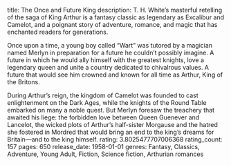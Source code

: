 title: The Once and Future King
description: T. H. White’s masterful retelling of the saga of King Arthur is a fantasy classic as legendary as Excalibur and Camelot, and a poignant story of adventure, romance, and magic that has enchanted readers for generations.
 
Once upon a time, a young boy called “Wart” was tutored by a magician named Merlyn in preparation for a future he couldn’t possibly imagine. A future in which he would ally himself with the greatest knights, love a legendary queen and unite a country dedicated to chivalrous values. A future that would see him crowned and known for all time as Arthur, King of the Britons.
 
During Arthur’s reign, the kingdom of Camelot was founded to cast enlightenment on the Dark Ages, while the knights of the Round Table embarked on many a noble quest. But Merlyn foresaw the treachery that awaited his liege: the forbidden love between Queen Guenever and Lancelot, the wicked plots of Arthur’s half-sister Morgause and the hatred she fostered in Mordred that would bring an end to the king’s dreams for Britain—and to the king himself.
rating: 3.8025477707006368
rating_count: 157
pages: 650
release_date: 1958-01-01
genres: Fantasy, Classics, Adventure, Young Adult, Fiction, Science fiction, Arthurian romances